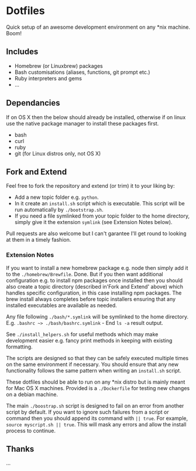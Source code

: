 
# Dotfiles

Quick setup of an awesome development environment on any *nix machine. Boom!

## Includes

- Homebrew (or Linuxbrew) packages
- Bash customisations (aliases, functions, git prompt etc.)
- Ruby interpreters and gems
- ...

## Dependancies

If on OS X then the below should already be installed, otherwise if on linux
use the native package manager to install these packages first. 

- bash
- curl
- ruby
- git (for Linux distros only, not OS X)

## Fork and Extend

Feel free to fork the repository and extend (or trim) it to your liking by:

- Add a new topic folder e.g. `python`.
- In it create an `install.sh` script which is executable.  This script will 
be run automatically by `./bootstrap.sh`. 
- If you need a file symlinked from your topic folder to the home directory,
simply give it the extension `symlink` (see Extension Notes below). 

Pull requests are also welcome but I can't garantee I'll get round to looking 
at them in a timely fashion. 

### Extension Notes

If you want to install a new homebrew package e.g. node then simply add it to 
the `./homebrew/Brewfile`. Done. But if you then want additional configuration 
e.g. to install npm packages once installed then you should also create a 
topic directory (described in'Fork and Extend' above) which handles specific 
configuration, in this case installing npm packages. The brew install always 
completes before topic installers ensuring that any installed executables are 
available as needed. 

Any file following `./bash/*.symlink` will be symlinked to the home directory.
E.g. `.bashrc ~> ./bash/bashrc.symlink` - End `ls -a` result output. 

See `./install_helpers.sh` for useful methods which may make development 
easier e.g. fancy print methods in keeping with existing formatting. 

The scripts are designed so that they can be safely executed multiple times 
on the same environment if necessary. You should ensure that any new 
functionality follows the same pattern when writing an `install.sh` script. 

These dotfiles should be able to run on any *nix distro but is mainly meant 
for Mac OS X machines. Provided is a `./Dockerfile` for testing new changes 
on a debian machine. 

The main `./boostrap.sh` script is designed to fail on an error from another 
script by default. If you want to ignore such failures from a script or 
command then you should append its command with `|| true`. For example, 
`source myscript.sh || true`. This will mask any errors and allow the install 
process to continue. 

## Thanks

...

